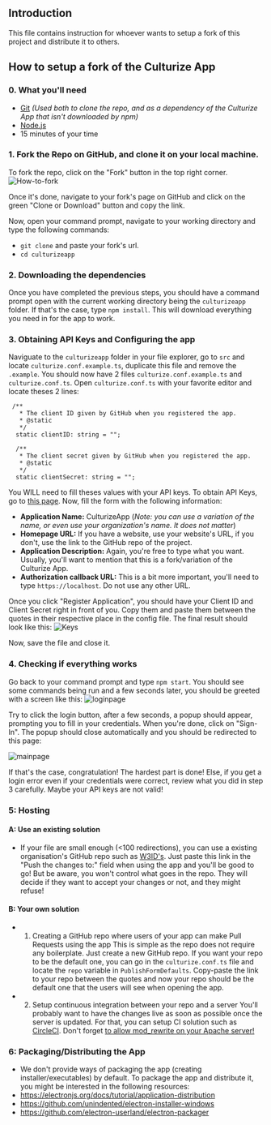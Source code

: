## Introduction

This file contains instruction for whoever wants to setup a fork of this project and distribute it to others.

## How to setup a fork of the Culturize App

### 0. What you'll need
  * [Git](https://git-scm.com/) *(Used both to clone the repo, and as a dependency of the Culturize App that isn't downloaded by npm)*
  * [Node.js](https://nodejs.org/en/)
  * 15 minutes of your time

### 1. Fork the Repo on GitHub, and clone it on your local machine.
  To fork the repo, click on the "Fork" button in the top right corner.
  ![How-to-fork](https://github-images.s3.amazonaws.com/help/bootcamp/Bootcamp-Fork.png)
  
  Once it's done, navigate to your fork's page on GitHub and click on the green "Clone or Download" button and copy the link.
  
  Now, open your command prompt, navigate to your working directory and type the following commands:
  
  * `git clone` and paste your fork's url.
  * `cd culturizeapp`
  
### 2. Downloading the dependencies
 Once you have completed the previous steps, you should have a command prompt open with the current working directory being the `culturizeapp` folder. If that's the case, type `npm install`. This will download everything you need in for the app to work.
  
### 3. Obtaining API Keys and Configuring the app
 Naviguate to the `culturizeapp` folder in your file explorer, go to `src` and locate `culturize.conf.example.ts`, duplicate this file and remove the `.example`. You should now have 2 files `culturize.conf.example.ts` and `culturize.conf.ts`. Open `culturize.conf.ts` with your favorite editor and locate theses 2 lines:
 
 ``` 
  /**
    * The client ID given by GitHub when you registered the app.
    * @static 
    */
   static clientID: string = "";

   /**
    * The client secret given by GitHub when you registered the app.
    * @static 
    */
   static clientSecret: string = "";
  ```
  
  You WILL need to fill theses values with your API keys. To obtain API Keys, go to [this page](https://github.com/settings/applications/new). 
  Now, fill the form with the following information:
   * **Application Name:** CulturizeApp (*Note: you can use a variation of the name, or even use your organization's name. It does not matter*)
   * **Homepage URL:** If you have a website, use your website's URL, if you don't, use the link to the GitHub repo of the project.
   * **Application Description:** Again, you're free to type what you want. Usually, you'll want to mention that this is a fork/variation of the Culturize App.
   * **Authorization callback URL:**
     This is a bit more important, you'll need to type `https://localhost`. Do not use any other URL.
     
  Once you click "Register Application", you should have your Client ID and Client Secret right in front of you. Copy them and paste them between the quotes in their respective place in the config file. The final result should look like this:
  ![Keys](https://i.imgur.com/2myN9ok.png)
  
Now, save the file and close it.

### 4. Checking if everything works
  Go back to your command prompt and type `npm start`. You should see some commands being run and a few seconds later, you should be greeted with a screen like this:
  ![loginpage](https://i.imgur.com/U4w0ESB.png)
 
Try to click the login button, after a few seconds, a popup should appear, prompting you to fill in your credentials. When you're done, click on "Sign-In". The popup should close automatically and you should be redirected to this page:

 ![mainpage](https://i.imgur.com/QgDo800.png)
 
 If that's the case, congratulation! The hardest part is done! Else, if you get a login error even if your credentials were correct, review what you did in step 3 carefully. Maybe your API keys are not valid!
 
 ### 5: Hosting
 #### A: Use an existing solution
   * If your file are small enough (<100 redirections), you can use a existing organisation's GitHub repo such as [W3ID's](https://github.com/perma-id/w3id.org). 
   Just paste this link in the "Push the changes to:" field when using the app and you'll be good to go! But be aware, you won't control what goes in the repo. They will decide if they want to accept your changes or not, and they might refuse!
 
 #### B: Your own solution
 * 1. Creating a GitHub repo where users of your app can make Pull Requests using the app
   This is simple as the repo does not require any boilerplate. Just create a new GitHub repo. If you want your repo to be the default one, you can go in the `culturize.conf.ts` file and locate the `repo` variable in `PublishFormDefaults`. Copy-paste the link to your repo between the quotes and now your repo should be the default one that the users will see when opening the app.

 * 2. Setup continuous integration between your repo and a server
   You'll probably want to have the changes live as soon as possible once the server is updated. For that, you can setup CI solution such as [CircleCI](https://circleci.com/docs/2.0/). Don't forget [to allow mod_rewrite on your Apache server!](https://www.digitalocean.com/community/tutorials/how-to-rewrite-urls-with-mod_rewrite-for-apache-on-ubuntu-16-04) 
   
### 6: Packaging/Distributing the App
 * We don't provide ways of packaging the app (creating installer/executables) by default. To package the app and distribute it, you might be interested in the following resources:
  * https://electronjs.org/docs/tutorial/application-distribution
  * https://github.com/unindented/electron-installer-windows
  * https://github.com/electron-userland/electron-packager
